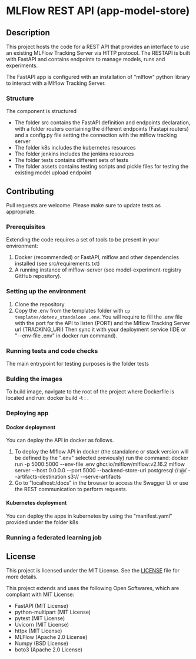# MLFlow REST API (app-model-store)

## Description
This project hosts the code for a REST API that provides an interface to use an existing MLFlow Tracking Server via HTTP protocol. The RESTAPI is built with FastAPI and contains endpoints to manage models, runs and experiments.

The FastAPI app is configured with an installation of "mlflow" python library to interact with a Mlflow Tracking Server.

### Structure
The component is structured 
- The folder src contains the FastAPI definition and endpoints declaration, with a folder routers containing the different endpoints (Fastapi routers) and a config.py file setting the connection with the mlflow tracking server
- The folder k8s includes the kubernetes resources
- The folder jenkins includes the jenkins resources
- The folder tests contains different sets of tests
- The folder assets contains testing scripts and pickle files for testing the existing model upload endpoint

## Contributing
Pull requests are welcome. Please make sure to update tests as appropriate.

### Prerequisites
Extending the code requires a set of tools to be present in your environment:

1. Docker (recommended) or FastAPI, mlflow and other dependencies installed (see src/requirements.txt)
1. A running instance of mlflow-server (see model-experiment-registry GitHub repository).

### Setting up the environment

1. Clone the repository
1. Copy the .env from the templates folder with `cp templates/dotenv_standalone .env`. You will require to fill the .env file with the port for the API to listen (PORT) and the Mlflow Tracking Server url (TRACKING_URI) Then sync it with your deployment service (IDE or "--env-file .env" in docker run command).


### Running tests and code checks
The main entrypoint for testing purposes is the folder tests 

### Bulding the images
To build image, navigate to the root of the project where Dockerfile is located and run:
docker build -t <image-name>:<image-tag> . 



### Deploying app

#### Docker deployment
You can deploy the API in docker as follows.

1. To deploy the Mlflow API in docker (the standalone or stack version will be defined by the ".env" selected previously) run the command:  docker run -p 5000:5000 --env-file .env ghcr.io/mlflow/mlflow:v2.16.2 mlflow server --host 0.0.0.0 --port 5000 --backend-store-uri postgresql://<postgres-user>:<postgres-password>@<postgres-container-name>/<mlflow-db-name> --artifacts-destination s3://<buccket-name> --serve-artifacts
1. Go to "localhost:<port>/docs" in the browser  to access the Swagger Ui or use the REST communication to perform requests.

#### Kubernetes deployment
You can deploy the apps in kubernetes by using the "manifest.yaml" provided under the folder k8s

### Running a federated learning job


## License
This project is licensed under the MIT License. See the [LICENSE](LICENSE) file for more details.

This project extends and uses the following Open Softwares, which are compliant with MIT License:
- FastAPI (MIT License)
- python-multipart (MIT License)
- pytest (MIT License)
- Uvicorn (MIT License)
- httpx (MIT License)
- MLFlow (Apache 2.0 License)
- Numpy (BSD License)
- boto3 (Apache 2.0 License)
